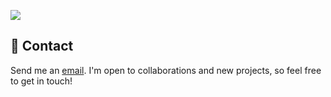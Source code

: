 ![](https://github-readme-stats.vercel.app/api?username=DavideBri&show_icons=true&theme=blueberry)

## 📩 Contact

Send me an [email](mailto:davidebrienza@pm.me). I'm open to collaborations and new projects, so feel free to get in touch!
